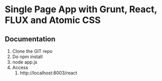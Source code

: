 # Single Page App with Grunt, React, FLUX and Atomic CSS

## Documentation
1. Clone the GIT repo
2. Do npm install
3. node app.js
4. Access
	1. http://localhost:8003/react